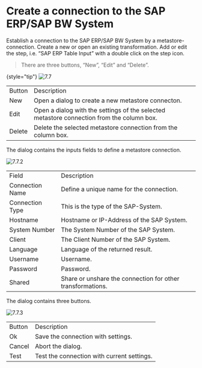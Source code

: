 # Create a connection to the SAP ERP/SAP BW System

Establish a connection to the SAP ERP/SAP BW System by a metastore-connection. Create a new or open an existing transformation. Add or edit the step, i.e. “SAP ERP Table Input” with a double click on the step icon.

>There are three buttons, “New”, “Edit” and “Delete”.
>
{style="tip"}
<img src="Image-7.7.png" alt="7.7"/>

<table>
    <tr>
    <td>Button</td>
    <td>Description</td>
    </tr>
    <tr>
    <td>New</td>
    <td>Open a dialog to create a new metastore connecton.</td>
    </tr>
    <tr>
    <td>Edit</td>
    <td>Open a dialog with the settings of the selected metastore connection from the column box.</td>
    </tr>
    <tr>
    <td>Delete</td>
    <td>Delete the selected metastore connection from the column box.</td>
    </tr>
</table>

The dialog contains the inputs fields to define a metastore connection.

<img src="Image-7.7.2.png" alt="7.7.2"/>

<table>
    <tr>
    <td>Field</td>
    <td>Description</td>
    </tr>
    <tr>
    <td>Connection Name</td>
    <td>Define a unique name for the connection.</td>
    </tr>
    <tr>
    <td>Connection Type</td>
    <td>This is the type of the SAP-System.</td>
    </tr>
    <tr>
    <td>Hostname</td>
    <td>Hostname or IP-Address of the SAP System.</td>
    </tr>
    <tr>
    <td>System Number</td>
    <td>The System Number of the SAP System.</td>
    </tr>
    <tr>
    <td>Client</td>
    <td>The Client Number of the SAP System.</td>
    </tr>
    <tr>
    <td>Language</td>
    <td>Language of the returned result.</td>
    </tr>
    <tr>
    <td>Username</td>
    <td>Username.</td>
    </tr>
    <tr>
    <td>Password</td>
    <td>Password.</td>
    </tr>
    <tr>
    <td>Shared</td>
    <td>Share or unshare the connection for other transformations.</td>
    </tr>
</table>

The dialog contains three buttons.

<img src="Image-7.7.3.png" alt="7.7.3"/>

<table>
    <tr>
    <td>Button</td>
    <td>Description</td>
    </tr>
    <tr>
    <td>Ok</td>
    <td>Save the connection with settings.</td>
    </tr>
    <tr>
    <td>Cancel</td>
    <td>Abort the dialog.</td>
    </tr>
    <tr>
    <td>Test</td>
    <td>Test the connection with current settings.</td>
    </tr>
</table>